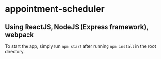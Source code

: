 # appointment-scheduler

## Using ReactJS, NodeJS (Express framework), webpack

To start the app, simply run `npm start` after running `npm install` in the root directory. 
